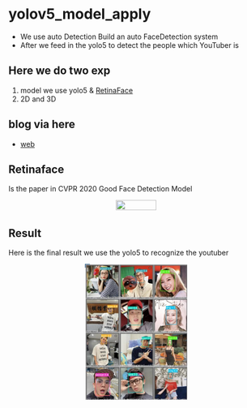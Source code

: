 # yolov5_model_apply
* We use auto Detection Build an auto FaceDetection system
* After we feed in the yolo5 to detect the people which YouTuber is 
## Here we do two exp
1. model  we use yolo5 & [RetinaFace](https://github.com/serengil/retinaface)
2. 2D and 3D  
## blog via here 
- [web](https://sites.google.com/view/tonyfan/sideproject/face-detection-via-yolo5)
## Retinaface 
Is the paper in CVPR 2020
Good Face Detection Model 

<p align="center"><img src="https://raw.githubusercontent.com/serengil/retinaface/master/tests/outputs/img3.jpg" width="40%" height="40%">

## Result 
Here is the final result we use the yolo5 to recognize the youtuber  
<p align="center"><img src="https://github.com/FANJIYU0825/yolov5_apply/blob/fa3da41fce54ee1d10ead1b53f155e90d1eaa967/Report/screen%20shot.png.jpg" width="40%" height="40%">

